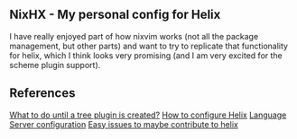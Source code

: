 NixHX - My personal config for Helix
---------------------------------

I have really enjoyed part of how nixvim works (not all the package management, but other parts)
and want to try to replicate that functionality for helix, which I think looks very promising
(and I am very excited for the scheme plugin support).

## References

[What to do until a tree plugin is created?](https://github.com/helix-editor/helix/discussions/8314)
[How to configure Helix](https://docs.helix-editor.com/configuration.html)
[Language Server configuration](https://github.com/helix-editor/helix/wiki/Language-Server-Configurations)
[Easy issues to maybe contribute to helix](https://github.com/helix-editor/helix/labels/E-easy)
